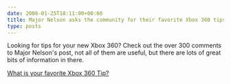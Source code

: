 ```yaml
---
date: 2006-01-25T18:11:00+00:00
title: Major Nelson asks the community for their favorite Xbox 360 tips...
type: posts
---
```

Looking for tips for your new Xbox 360? Check out the over 300 comments to Major Nelson's post, not all of them are useful, but there are lots of great bits of information in there.

[What is your favorite Xbox 360 Tip?](https://www.majornelson.com/2006/01/24/what-is-your-favorite-xbox-360-tip/)
